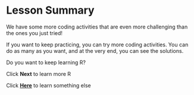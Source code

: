 # Lesson Summary

We have some more coding activities that are even more challenging than the ones you just tried!

If you want to keep practicing, you can try more coding activities. You can do as many as you want, and at the very end, you can see the solutions.

Do you want to keep learning R? 


Click **Next** to learn more R

Click [**Here**](https://uclapsych.qualtrics.com/jfe/form/SV_24zyJv5sB10fdxI) to learn something else 
